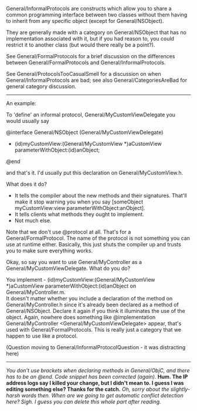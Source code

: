 

General/InformalProtocols are constructs which allow you to share a common programming interface between two classes without them having to inherit from any specific object (except for General/NSObject).

They are generally made with a category on General/NSObject that has no implementation associated with it, but if you had reason to, you could restrict it to another class (but would there really be a point?).

See General/FormalProtocols for a brief discussion on the differences between General/FormalProtocols and General/InformalProtocols.

See General/ProtocolsTooCasualSmell for a discussion on when General/InformalProtocols are bad; see also General/CategoriesAreBad for general category discussion.

----

An example:

To 'define' an informal protocol, General/MyCustomViewDelegate you would usually say

    
@interface General/NSObject (General/MyCustomViewDelegate)

- (id)myCustomView:(General/MyCustomView *)aCustomView parameterWithObject:(id)anObject;

@end


and that's it.  I'd usually put this declaration on     General/MyCustomView.h.

What does it do?  

* It tells the compiler about the new methods and their signatures.  That'll make it stop warning you when you say 
    [someObject myCustomView:view parameterWithObject:anObject].
* It tells clients what methods they ought to implement.
* Not much else.  


Note that we don't use     @protocol at all.  That's for a General/FormalProtocol.  The name of the protocol is not something
you can use at runtime either.  Basically, this just shuts the compiler up and trusts you to make sure everything
works.

Okay, so say you want to use General/MyController as a General/MyCustomViewDelegate. What do you do?

You implement     - (id)myCustomView:(General/MyCustomView *)aCustomView parameterWithObject:(id)anObject on     General/MyController.m.  
It doesn't matter whether you include a declaration of the method on     General/MyController.h since it's already been declared as
a method of General/NSObject. Declare it again if you think it illuminates the use of the object.  Again, nowhere does something like     @implementation General/MyController <General/MyCustomViewDelegate> appear, that's used with General/FormalProtocols.  This is really just a category that we happen to use like a protocol.

(Question moving to General/InformalProtocolQuestion - it was distracting here)

----

*You don't use brackets when declaring methods in General/ObjC, and there has to be an @end. Code snippet has been corrected (again).* **Hum.  The IP address logs say I killed your change, but I didn't mean to.  I guess I was editing something else?  Thanks for the catch.** *Oh, sorry about the slightly-harsh words then. When are we going to get automatic conflict detection here? Sigh. I guess you can delete this whole part after reading.*